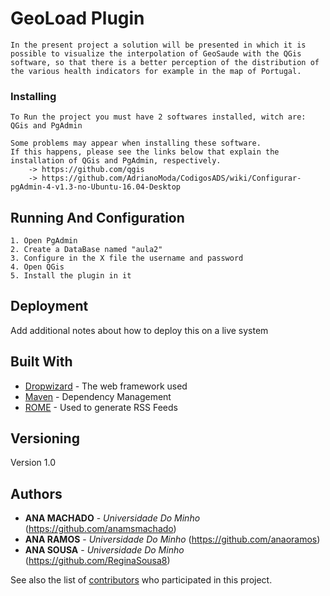 # GeoLoad Plugin

	In the present project a solution will be presented in which it is possible to visualize the interpolation of GeoSaude with the QGis software, so that there is a better perception of the distribution of the various health indicators for example in the map of Portugal.


### Installing

	To Run the project you must have 2 softwares installed, witch are: QGis and PgAdmin

	Some problems may appear when installing these software.
	If this happens, please see the links below that explain the installation of QGis and PgAdmin, respectively.
		-> https://github.com/qgis
		-> https://github.com/AdrianoModa/CodigosADS/wiki/Configurar-pgAdmin-4-v1.3-no-Ubuntu-16.04-Desktop

## Running And Configuration
	1. Open PgAdmin
	2. Create a DataBase named "aula2"
	3. Configure in the X file the username and password
	4. Open QGis
	5. Install the plugin in it

## Deployment

Add additional notes about how to deploy this on a live system

## Built With

* [Dropwizard](http://www.dropwizard.io/1.0.2/docs/) - The web framework used
* [Maven](https://maven.apache.org/) - Dependency Management
* [ROME](https://rometools.github.io/rome/) - Used to generate RSS Feeds

## Versioning

Version 1.0

## Authors

* **ANA MACHADO** - *Universidade Do Minho* (https://github.com/anamsmachado)
* **ANA RAMOS** - *Universidade Do Minho* (https://github.com/anaoramos)
* **ANA SOUSA** - *Universidade Do Minho* (https://github.com/ReginaSousa8)

See also the list of [contributors](https://github.com/your/project/contributors) who participated in this project.
                                                                 
